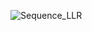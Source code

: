 
![Sequence_LLR](https://user-images.githubusercontent.com/78867874/107903374-163bc180-6f6f-11eb-9d7c-e0a549ae7254.jpg)
